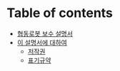 # Table of contents

* [협동로봇 보수 설명서](README.md)
* [이 설명서에 대하여](general/README.md)
  * [저작권](general/copyright.md)
  * [표기규약](general/undefined.md)

